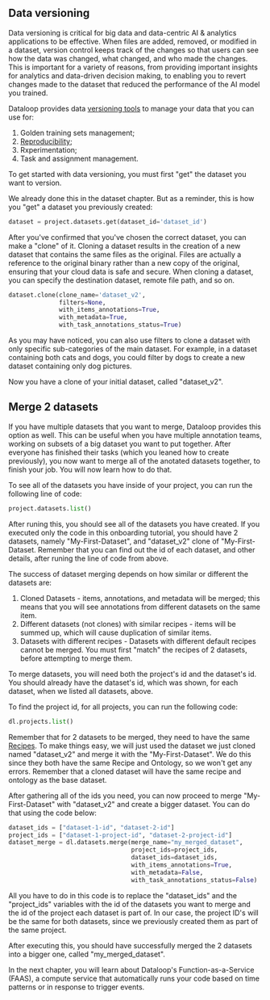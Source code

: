 ## Data versioning
Data versioning is critical for big data and data-centric AI & analytics applications to be effective. When files are added, removed, or modified in a dataset, version control keeps track of the changes so that users can see how the data was changed, what changed, and who made the changes. This is important for a variety of reasons, from providing important insights for analytics and data-driven decision making, to enabling you to revert changes made to the dataset that reduced the performance of the AI model you trained.

Dataloop provides data [versioning tools](https://dataloop.ai/docs/clone-merge-dataset?highlight=clone) to manage your data that you can use for:
1. Golden training sets management;
2. [Reproducibility](https://en.wikipedia.org/wiki/Reproducibility);
3. Rxperimentation;
4. Task and assignment management.

To get started with data versioning, you must first "get" the dataset you want to version.

We already done this in the dataset chapter. But as a reminder, this is how you "get" a dataset you previously created:

```python
dataset = project.datasets.get(dataset_id='dataset_id')
```
After you've confirmed that you've chosen the correct dataset, you can make a "clone" of it. Cloning a dataset results in the creation of a new dataset that contains the same files as the original. Files are actually a reference to the original binary rather than a new copy of the original, ensuring that your cloud data is safe and secure. When cloning a dataset, you can specify the destination dataset, remote file path, and so on.

```python
dataset.clone(clone_name='dataset_v2',
              filters=None,
              with_items_annotations=True,
              with_metadata=True,
              with_task_annotations_status=True)
```
As you may have noticed, you can also use filters to clone a dataset with only specific sub-categories of the main dataset. For example, in a dataset containing both cats and dogs, you could filter by dogs to create a new dataset containing only dog pictures.

Now you have a clone of your initial dataset, called "dataset_v2".

## Merge 2 datasets

If you have multiple datasets that you want to merge, Dataloop provides this option as well. This can be useful when you have multiple annotation teams, working on subsets of a big dataset you want to put together. After everyone has finished their tasks (which you leaned how to create previously), you now want to merge all of the anotated datasets together, to finish your job. You will now learn how to do that.

To see all of the datasets you have inside of your project, you can run the following line of code:
```python
project.datasets.list()
```
After runing this, you should see all of the datasets you have created. If you executed only the code in this onboarding tutorial, you should have 2 datasets, namely "My-First-Dataset", and "dataset_v2" clone of "My-First-Dataset. Remember that you can find out the id of each dataset, and other details, after runing the line of code from above.

The success of dataset merging depends on how similar or different the datasets are:
1. Cloned Datasets - items, annotations, and metadata will be merged; this means that you will see annotations from different datasets on the same item.
2. Different datasets (not clones) with similar recipes - items will be summed up, which will cause duplication of similar items.
3. Datasets with different recipes - Datasets with different default recipes cannot be merged. You must first "match" the recipes of 2 datasets, before attempting to merge them.

To merge datasets, you will need both the project's id and the dataset's id. You should already have the dataset's id, which was shown, for each dataset, when we listed all datasets, above.

To find the project id, for all projects, you can run the following code:
```python
dl.projects.list()
```
Remember that for 2 datasets to be merged, they need to have the same [Recipes](https://dataloop.ai/docs/ontology). To make things easy, we will just used the dataset we just cloned named "dataset_v2" and merge it with the "My-First-Dataset". We do this since they both have the same Recipe and Ontology, so we won't get any errors. Remember that a cloned dataset will have the same recipe and ontology as the base dataset.

After gathering all of the ids you need, you can now proceed to merge "My-First-Dataset" with "dataset_v2" and create a bigger dataset. You can do that using the code below:
```python
dataset_ids = ["dataset-1-id", "dataset-2-id"]
project_ids = ["dataset-1-project-id", "dataset-2-project-id"]
dataset_merge = dl.datasets.merge(merge_name="my_merged_dataset",
                                  project_ids=project_ids,
                                  dataset_ids=dataset_ids,
                                  with_items_annotations=True,
                                  with_metadata=False,
                                  with_task_annotations_status=False)
```
All you have to do in this code is to replace the "dataset_ids" and the "project_ids" variables with the id of the datasets you want to merge and the id of the project each dataset is part of. In our case, the project ID's will be the same for both datasets, since we previously created them as part of the same project.

After executing this, you should have successfully merged the 2 datasets into a bigger one, called "my_merged_dataset".

In the next chapter, you will learn about Dataloop's Function-as-a-Service (FAAS), a compute service that automatically runs your code based on time patterns or in response to trigger events.
